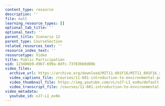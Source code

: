 ```yaml
---
content_type: resource
description: ''
file: null
learning_resource_types: []
optional_tab_title: ''
optional_text: ''
parent_title: Scenario 12
parent_type: CourseSection
related_resources_text: ''
resource_index_text: ''
resourcetype: Video
title: Public Participation
uid: 123406b9-d9b7-699a-8dfc-737836b0d08b
video_files:
  archive_url: https://archive.org/download/MIT11.601F16/MIT11_601F16_s12_300k.mp4
  video_captions_file: /courses/11-601-introduction-to-environmental-policy-and-planning-fall-2016/cc7b90f8d5c057a1ac832196b7bd3dcf_oJ7-LI_ex0o.vtt
  video_thumbnail_file: https://img.youtube.com/vi/oJ7-LI_ex0o/default.jpg
  video_transcript_file: /courses/11-601-introduction-to-environmental-policy-and-planning-fall-2016/b9bae9dacca2104de7d9593575028a19_oJ7-LI_ex0o.pdf
video_metadata:
  youtube_id: oJ7-LI_ex0o
---
```

